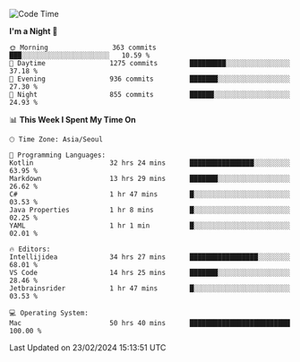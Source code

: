 <!--START_SECTION:waka-->
![Code Time](http://img.shields.io/badge/Code%20Time-392%20hrs%2014%20mins-blue)

**I'm a Night 🦉** 

```text
🌞 Morning                363 commits         ███░░░░░░░░░░░░░░░░░░░░░░   10.59 % 
🌆 Daytime                1275 commits        █████████░░░░░░░░░░░░░░░░   37.18 % 
🌃 Evening                936 commits         ███████░░░░░░░░░░░░░░░░░░   27.30 % 
🌙 Night                  855 commits         ██████░░░░░░░░░░░░░░░░░░░   24.93 % 
```


📊 **This Week I Spent My Time On** 

```text
🕑︎ Time Zone: Asia/Seoul

💬 Programming Languages: 
Kotlin                   32 hrs 24 mins      ████████████████░░░░░░░░░   63.95 % 
Markdown                 13 hrs 29 mins      ███████░░░░░░░░░░░░░░░░░░   26.62 % 
C#                       1 hr 47 mins        █░░░░░░░░░░░░░░░░░░░░░░░░   03.53 % 
Java Properties          1 hr 8 mins         █░░░░░░░░░░░░░░░░░░░░░░░░   02.25 % 
YAML                     1 hr 1 min          █░░░░░░░░░░░░░░░░░░░░░░░░   02.01 % 

🔥 Editors: 
Intellijidea             34 hrs 27 mins      █████████████████░░░░░░░░   68.01 % 
VS Code                  14 hrs 25 mins      ███████░░░░░░░░░░░░░░░░░░   28.46 % 
Jetbrainsrider           1 hr 47 mins        █░░░░░░░░░░░░░░░░░░░░░░░░   03.53 % 

💻 Operating System: 
Mac                      50 hrs 40 mins      █████████████████████████   100.00 % 
```


 Last Updated on 23/02/2024 15:13:51 UTC
<!--END_SECTION:waka-->
